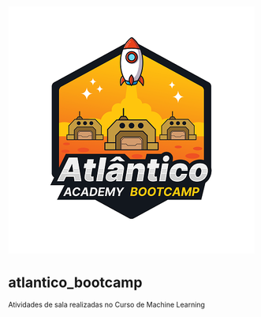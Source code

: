 
![header.png](BOOTCAMP.png)
# atlantico_bootcamp
Atividades de sala realizadas no Curso de Machine Learning
